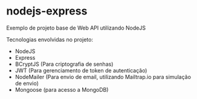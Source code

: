 # nodejs-express
Exemplo de projeto base de Web API utilizando NodeJS

Tecnologias envolvidas no projeto:
- NodeJS
- Express
- BCryptJS (Para criptografia de senhas)
- JWT (Para gerenciamento de token de autenticação)
- NodeMailer (Para envio de email, utilizando Mailtrap.io para simulação de envio)
- Mongoose (para acesso a MongoDB)
